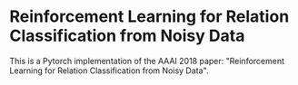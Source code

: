 # Reinforcement Learning for Relation Classification from Noisy Data

This is a Pytorch implementation of the AAAI 2018 paper: "Reinforcement Learning for Relation Classification from Noisy Data".